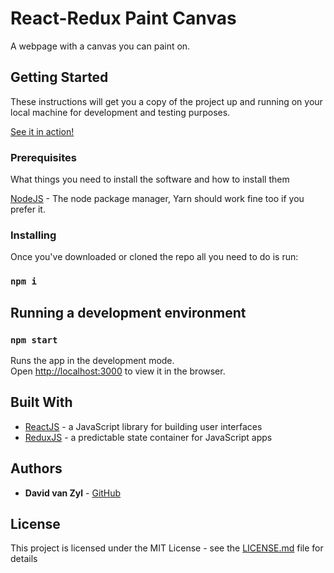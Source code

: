 # React-Redux Paint Canvas

A webpage with a canvas you can paint on.

## Getting Started

These instructions will get you a copy of the project up and running on your local machine for development and testing purposes.

[See it in action!](draw.davidvanzyl.io)

### Prerequisites

What things you need to install the software and how to install them

[NodeJS](https://nodejs.org/en/) - The node package manager, Yarn should work fine too if you prefer it.

### Installing

Once you've downloaded or cloned the repo all you need to do is run:

### `npm i`

## Running a development environment

### `npm start`

Runs the app in the development mode.<br>
Open [http://localhost:3000](http://localhost:3000) to view it in the browser.


## Built With

* [ReactJS](https://reactjs.org/docs/getting-started.html) - a JavaScript library for building user interfaces
* [ReduxJS](https://redux.js.org/introduction/getting-started) - a predictable state container for JavaScript apps

## Authors

* **David van Zyl** - [GitHub](https://github.com/DavidvanZyl)

## License

This project is licensed under the MIT License - see the [LICENSE.md](LICENSE.md) file for details
